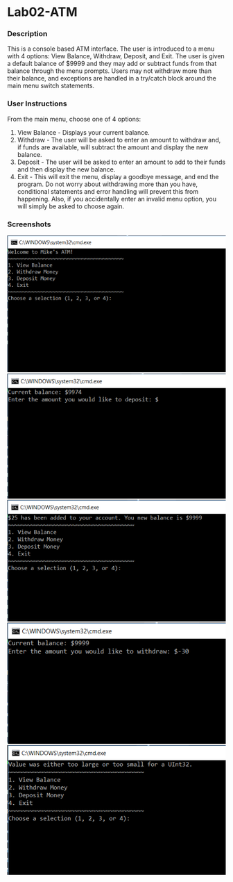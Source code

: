 # Lab02-ATM

### Description
This is a console based ATM interface. The user is introduced to a menu with 4 options: View Balance, Withdraw, Deposit, and Exit. The user is given a default balance of $9999 and they may add or subtract funds from that balance through the menu prompts. Users may not withdraw more than their balance, and exceptions are handled in a try/catch block around the main menu switch statements.

### User Instructions
From the main menu, choose one of 4 options:
1. View Balance - Displays your current balance.
2. Withdraw - The user will be asked to enter an amount to withdraw and, if funds are available, will subtract the amount and display the new balance.
3. Deposit - The user will be asked to enter an amount to add to their funds and then display the new balance.
4. Exit - This will exit the menu, display a goodbye message, and end the program.
Do not worry about withdrawing more than you have, conditional statements and error handling will prevent this from happening. Also, if you accidentally enter an invalid menu option, you will simply be asked to choose again.

### Screenshots
![menu](https://github.com/mbgoseco/Lab02-ATM/blob/master/assets/intro.PNG)
![deposit1](https://github.com/mbgoseco/Lab02-ATM/blob/master/assets/deposit1.PNG)
![deposit2](https://github.com/mbgoseco/Lab02-ATM/blob/master/assets/deposit2.PNG)
![exception1](https://github.com/mbgoseco/Lab02-ATM/blob/master/assets/exception1.PNG)
![exception2](https://github.com/mbgoseco/Lab02-ATM/blob/master/assets/exception2.PNG)
